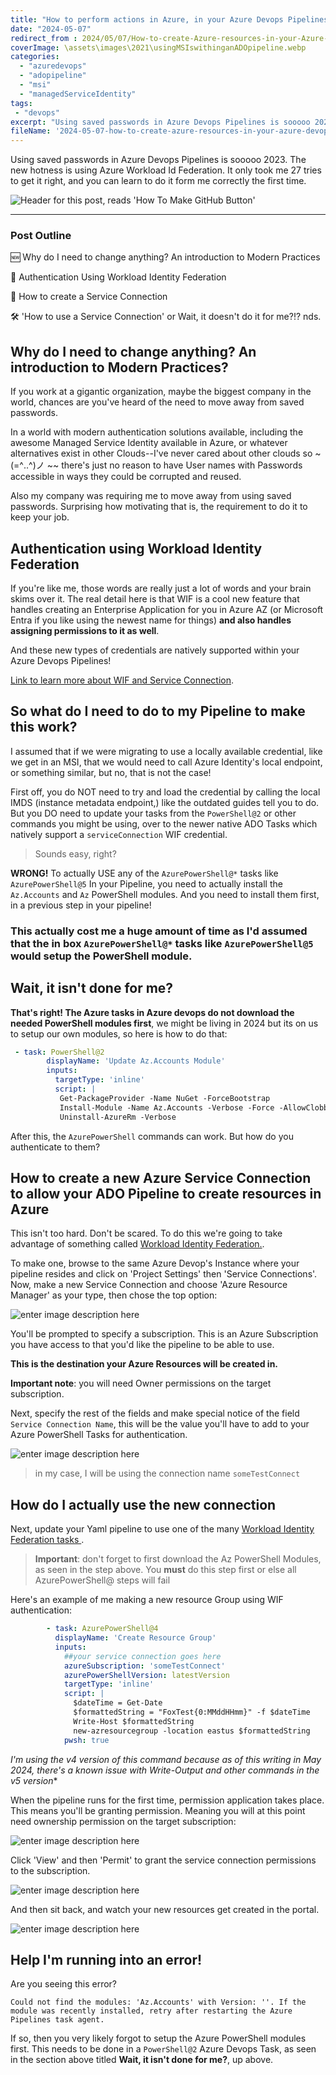```yaml
---
title: "How to perform actions in Azure, in your Azure Devops Pipelines, without using Saved Passwords"
date: "2024-05-07"
redirect_from : 2024/05/07/How-to-create-Azure-resources-in-your-Azure-Devops-Pipelines,-without-using-Saved-Passwords
coverImage: \assets\images\2021\usingMSIswithinganADOpipeline.webp
categories:
  - "azuredevops"
  - "adopipeline"
  - "msi"
  - "managedServiceIdentity"
tags:
 - "devops"
excerpt: "Using saved passwords in Azure Devops Pipelines is sooooo 2023.  The new hotness is using Azure Workload Id Federation.  It only took me 27 tries to get it right, and you can learn to do it form me correctly the first time. "
fileName: '2024-05-07-how-to-create-azure-resources-in-your-azure-devops-pipelines,-without-using-saved-passwords'
---
```

Using saved passwords in Azure Devops Pipelines is sooooo 2023.  The new hotness is using Azure Workload Id Federation.  It only took me 27 tries to get it right, and you can learn to do it form me correctly the first time.

![Header for this post, reads 'How To Make GitHub Button'](\assets\images\2024\MigratingAzureDevopPipelinesToUseMSIs.png)

---

### Post Outline

🆕 Why do I need to change anything?  An introduction to Modern Practices

🔑 Authentication Using Workload Identity Federation

📝 How to create a Service Connection

🛠️ 'How to use a Service Connection' or Wait, it doesn't do it for me?!?
nds.

## Why do I need to change anything?  An introduction to Modern Practices?

If you work at a gigantic organization, maybe the biggest company in the world, chances are you've heard of the need to move away from saved passwords.

In a world with modern authentication solutions available, including the awesome Managed Service Identity available in Azure, or whatever alternatives exist in other Clouds--I've never cared about other clouds so ~(=^‥^)ノ ~~ there's just no reason to have User names with Passwords accessible in ways they could be corrupted and reused.

Also my company was requiring me to move away from using saved passwords. Surprising how motivating that is, the requirement to do it to keep your job.

## Authentication using Workload Identity Federation

If you're like me, those words are really just a lot of words and your brain skims over it.  The real detail here is that WIF is a cool new feature that handles creating an Enterprise Application for you in Azure AZ (or Microsoft Entra if you like using the newest name for things) **and also handles assigning permissions to it as well**.  

And these new types of credentials are natively supported within your Azure Devops Pipelines!

[Link to learn more about WIF and Service Connection](https://learn.microsoft.com/en-us/entra/workload-id/workload-identity-federation).

## So what do I need to do to my Pipeline to make this work?  

I assumed that if we were migrating to use a locally available credential, like we get in an MSI, that we would need to call Azure Identity's local endpoint, or something similar, but no, that is not the case!

First off, you do NOT need to try and load the credential by calling the local IMDS (instance metadata endpoint,) like the outdated guides tell you to do.  But you DO need to update your tasks from the `PowerShell@2` or other commands you might be using, over to the newer native ADO Tasks which natively support a `serviceConnection` WIF credential.

> Sounds easy, right?

**WRONG!** To actually USE any of the `AzurePowerShell@*` tasks like `AzurePowerShell@5`  In your Pipeline, you need to actually install the `Az.Accounts` and `Az` PowerShell modules.  And you need to install them first, in a previous step in your pipeline!

### This actually cost me a huge amount of time as I'd assumed that the in box `AzurePowerShell@*` tasks like `AzurePowerShell@5` would setup the PowerShell module.  

## Wait, it isn't done for me?
**That's right!  The Azure tasks in Azure devops do not download the needed PowerShell modules first**, we might be living in 2024 but its on us to setup our own modules, so here is how to do that:


```yaml
 - task: PowerShell@2
        displayName: 'Update Az.Accounts Module'
        inputs:
          targetType: 'inline'
          script: |
           Get-PackageProvider -Name NuGet -ForceBootstrap
           Install-Module -Name Az.Accounts -Verbose -Force -AllowClobber
           Uninstall-AzureRm -Verbose
```

After this, the `AzurePowerShell` commands can work.  But how do you authenticate to them?

## How to create a new Azure Service Connection to allow your ADO Pipeline to create resources in Azure

This isn't too hard.  Don't be scared.  To do this we're going to take advantage of something called [Workload Identity Federation.](https://learn.microsoft.com/en-us/entra/workload-id/workload-identity-federation).  

To make one, browse to the same Azure Devop's Instance where your pipeline resides and click on 'Project Settings' then 'Service Connections'.  Now, make a new Service Connection and choose 'Azure Resource Manager' as your type, then chose the top option:

![enter image description here](/assets/images/2024/createServiceConnection1.png)

You'll be prompted to specify a subscription.  This is an Azure Subscription you have access to that you'd like the pipeline to be able to use.  

**This is the destination your Azure Resources will be created in.**

**Important note**: you will need Owner permissions on the target subscription.

Next, specify the rest of the fields and make special notice of the field `Service Connection Name`, this will be the value you'll have to add to your Azure PowerShell Tasks for authentication.

![enter image description here](/assets/images/2024/createServiceConnection2.png)

> in my case, I will be using the connection name `someTestConnect`

## How do I actually use the new connection

Next, update your Yaml pipeline to use one of the many [Workload Identity Federation tasks ](https://learn.microsoft.com/en-us/azure/devops/pipelines/release/troubleshoot-workload-identity?view=azure-devops#review-pipeline-tasks).

> **Important**: don't forget to first download the Az PowerShell Modules, as seen in the step above.  You **must** do this step first or else all AzurePowerShell@ steps will fail




Here's an example of me making a new resource Group using WIF authentication:

```yaml
        - task: AzurePowerShell@4
          displayName: 'Create Resource Group'
          inputs:
            ##your service connection goes here
            azureSubscription: 'someTestConnect' 
            azurePowerShellVersion: latestVersion
            targetType: 'inline'
            script: |
              $dateTime = Get-Date
              $formattedString = "FoxTest{0:MMddHHmm}" -f $dateTime
              Write-Host $formattedString
              new-azresourcegroup -location eastus $formattedString
            pwsh: true
```

*I'm using the v4 version of this command because as of this writing in May 2024, there's a known issue with Write-Output and other commands in the v5 version**

When the pipeline runs for the first time, permission application takes place.  This means you'll be granting permission.  Meaning you will at this point need ownership permission on the target subscription:

![enter image description here](/assets/images/2024/createServiceConnection3.png)

Click 'View' and then 'Permit' to grant the service connection permissions to the subscription.  


![enter image description here](/assets/images/2024/createServiceConnection3.5.png)

And then sit back, and watch your new resources get created in the portal.


![enter image description here](/assets/images/2024/createServiceConnection4.png)

## Help I'm running into an error!

Are you seeing this error?

```
Could not find the modules: 'Az.Accounts' with Version: ''. If the module was recently installed, retry after restarting the Azure Pipelines task agent.
```

If so, then you very likely forgot to setup the Azure PowerShell modules first.  This needs to be done in a `PowerShell@2` Azure Devops Task, as seen in the section above titled **Wait, it isn't done for me?**, up above.